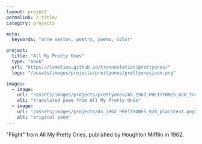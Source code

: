 ```yaml
---
layout: project
permalink: /:title/
category: projects

meta:
  keywords: "anne sexton, poetry, poems, color"

project:
  title: "All My Pretty Ones"
  type: "book"
  url: "https://lcmolina.github.io/tranneslation/prettyones/"
  logo: "/assets/images/projects/prettyones/prettyonesicon.png"

images:
  - image:
    url: "/assets/images/projects/prettyones/AS_1962_PRETTYONES_028_translated.png"
    alt: "translated poem from All My Pretty Ones"
  - image:
    url: "/assets/images/projects/AS_1962_PRETTYONES_028_plaintext.png"
    alt: "original poem"
---
```

<p>"Flight" from All My Pretty Ones, published by Houghton Mifflin in 1962.</p>
